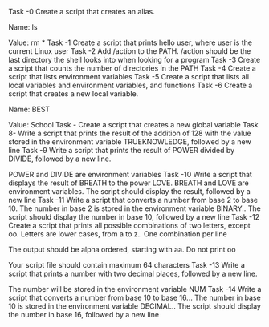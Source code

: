 Task -0 Create a script that creates an alias.

Name: ls

Value: rm *
Task -1 Create a script that prints hello user, where user is the current Linux user
Task -2 Add /action to the PATH. /action should be the last directory the shell looks into when looking for a program
Task -3 Create a script that counts the number of directories in the PATH
Task -4 Create a script that lists environment variables
Task -5 Create a script that lists all local variables and environment variables, and functions
Task -6 Create a script that creates a new local variable.

Name: BEST

Value: School
Task - Create a script that creates a new global variable
Task 8- Write a script that prints the result of the addition of 128 with the value stored in the environment variable TRUEKNOWLEDGE, followed by a new line
Task -9 Write a script that prints the result of POWER divided by DIVIDE, followed by a new line.

POWER and DIVIDE are environment variables
Task -10 Write a script that displays the result of BREATH to the power LOVE. BREATH and LOVE are environment variables. The script should display the result, followed by a new line
Task -11 Write a script that converts a number from base 2 to base 10. The number in base 2 is stored in the environment variable BINARY.. The script should display the number in base 10, followed by a new line
Task -12 Create a script that prints all possible combinations of two letters, except oo. Letters are lower cases, from a to z.. One combination per line

The output should be alpha ordered, starting with aa. Do not print oo

Your script file should contain maximum 64 characters
Task -13 Write a script that prints a number with two decimal places, followed by a new line.

The number will be stored in the environment variable NUM
Task -14 Write a script that converts a number from base 10 to base 16... The number in base 10 is stored in the environment variable DECIMAL.. The script should display the number in base 16, followed by a new line
